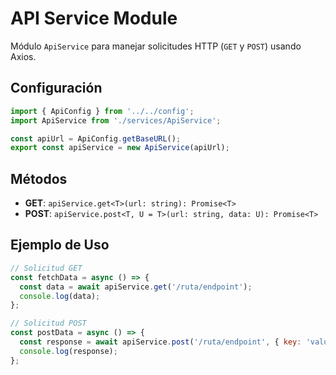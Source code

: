 # API Service Module

Módulo `ApiService` para manejar solicitudes HTTP (`GET` y `POST`) usando Axios.

## Configuración

```javascript
import { ApiConfig } from '../../config';
import ApiService from './services/ApiService';

const apiUrl = ApiConfig.getBaseURL();
export const apiService = new ApiService(apiUrl);
```

## Métodos

* **GET**: `apiService.get<T>(url: string): Promise<T>`
* **POST**: `apiService.post<T, U = T>(url: string, data: U): Promise<T>`

## Ejemplo de Uso

```javascript
// Solicitud GET
const fetchData = async () => {
  const data = await apiService.get('/ruta/endpoint');
  console.log(data);
};

// Solicitud POST
const postData = async () => {
  const response = await apiService.post('/ruta/endpoint', { key: 'value' });
  console.log(response);
};
```